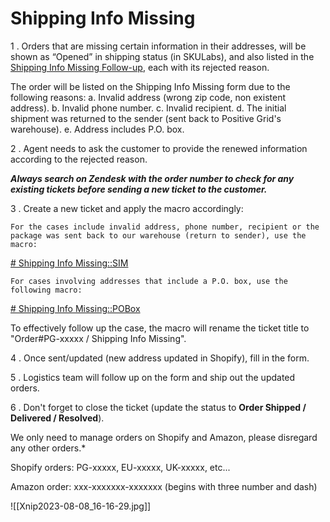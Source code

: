 # Shipping Info Missing

1 . Orders that are missing certain information in their addresses, will be shown as “Opened” in shipping status (in SKULabs), and also listed in the [Shipping Info Missing Follow-up](https://docs.google.com/spreadsheets/d/1JGEB4lF3NW7xdm78EnAu3EREmbbfI07jiRqdN3u9QWw/edit?usp=sharing), each with its rejected reason.  

The order will be listed on the Shipping Info Missing form due to the following reasons:
	a. Invalid address (wrong zip code, non existent address).
	b. Invalid phone number.
	c. Invalid recipient. 
	d. The initial shipment was returned to the sender (sent back to Positive Grid's warehouse). 
	e. Address includes P.O. box.
   
2 . Agent needs to ask the customer to provide the renewed information according to the rejected reason. 

***Always search on Zendesk with the order number to check for any existing tickets before sending a new ticket to the customer.***

3 . Create a new ticket and apply the macro accordingly:

	For the cases include invalid address, phone number, recipient or the package was sent back to our warehouse (return to sender), use the macro:
 <u># Shipping Info Missing::SIM</u>

	For cases involving addresses that include a P.O. box, use the following macro:
 <u># Shipping Info Missing::POBox</u>

To effectively follow up the case, the macro will rename the ticket title to "Order#PG-xxxxx / Shipping Info Missing".
   
4 . Once sent/updated (new address updated in Shopify), fill in the form.  
   
5 . Logistics team will follow up on the form and ship out the updated orders.

6 . Don't forget to close the ticket (update the status to **Order Shipped / Delivered / Resolved**). 



We only need to manage orders on Shopify and Amazon, please disregard any other orders.*

Shopify orders: PG-xxxxx, EU-xxxxx, UK-xxxxx, etc...

Amazon order: xxx-xxxxxxx-xxxxxxx 
(begins with three number and dash)


![[Xnip2023-08-08_16-16-29.jpg]]